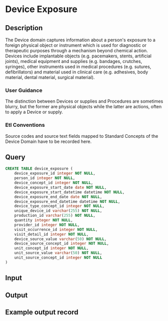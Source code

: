 <!---->

# Device Exposure

## Description
The Device domain captures information about a person's exposure to a foreign physical object or instrument which is used for diagnostic or therapeutic purposes through a mechanism beyond chemical action. Devices include implantable objects (e.g. pacemakers, stents, artificial joints), medical equipment and supplies (e.g. bandages, crutches, syringes), other instruments used in medical procedures (e.g. sutures, defibrillators) and material used in clinical care (e.g. adhesives, body material, dental material, surgical material).

### User Guidance
The distinction between Devices or supplies and Procedures are sometimes blurry, but the former are physical objects while the latter are actions, often to apply a Device or supply.

### Etl Conventions
Source codes and source text fields mapped to Standard Concepts of the Device Domain have to be recorded here.

## Query
```sql
CREATE TABLE device_exposure (
	device_exposure_id integer NOT NULL,
	person_id integer NOT NULL,
	device_concept_id integer NOT NULL,
	device_exposure_start_date date NOT NULL,
	device_exposure_start_datetime datetime NOT NULL,
	device_exposure_end_date date NOT NULL,
	device_exposure_end_datetime datetime NOT NULL,
	device_type_concept_id integer NOT NULL,
	unique_device_id varchar(255) NOT NULL,
	production_id varchar(255) NOT NULL,
	quantity integer NOT NULL,
	provider_id integer NOT NULL,
	visit_occurrence_id integer NOT NULL,
	visit_detail_id integer NOT NULL,
	device_source_value varchar(50) NOT NULL,
	device_source_concept_id integer NOT NULL,
	unit_concept_id integer NOT NULL,
	unit_source_value varchar(50) NOT NULL,
	unit_source_concept_id integer NOT NULL
)
```

## Input


## Output


## Example output record


